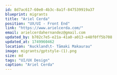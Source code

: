```yaml
---
id: 8d7ac617-60e0-4b3c-8a1f-847539919a37
blueprint: migrants
title: "Ariel Cerda"
position: "UX/UI - Front End"
link: "https://www.arielcerda.com/"
email: arielcerdahernandez@gmail.com
updated_by: b702c7e5-e21a-41a0-a013-e48f0ff5b708
updated_at: 1749960462
location: "Auckland\t- Tāmaki Makaurau"
image: migrants/gptstyle-(1).png
size: md
tags: "UI/UX Design"
caption: "Ariel Cerda"
---
```

